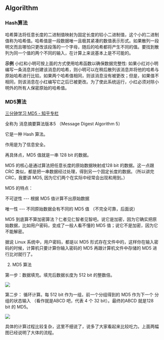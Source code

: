 ## Algorilthm


### Hash算法

哈希算法将任意长度的二进制值映射为固定长度的较小二进制值，这个小的二进制值称为哈希值。哈希值是一段数据唯一且极其紧凑的数值表示形式。如果散列一段明文而且哪怕只更改该段落的一个字母，随后的哈希都将产生不同的值。要找到散列为同一个值的两个不同的输入，在计算上来说基本上是不可能的。

**示例**
小红和小明可按上面的方式使用哈希函数以确保数据完整性: 如果小红对小明编写一条消息并创建该消息的哈希，则小明可以在稍后散列该消息并将他的哈希与原始哈希进行比较。如果两个哈希值相同，则该消息没有被更改；但是，如果值不相同，则该消息在小红编写它之后已被更改。为了使此系统运行，小红必须对除小明外的所有人保密原始的哈希值。

### MD5算法

[三分钟学习 MD5 - 知乎专栏](https://zhuanlan.zhihu.com/p/26592209)

全称为 消息摘要算法版本5 （Message Digest Algorithm 5）

它是一种 Hash 算法。

作用是为了信息安全。

再具体点，MD5 值就是一串 128 bit 的数据。

MD5 的核心是通过算法把任意长度的原始数据映射成128 bit 的数据。这一点跟CRC 类似，都是把一串数据经过处理，得到另一个固定长度的数据。（所以讲完 CRC，我要讲 MD5, 因为它们两个在实际中经常会出现和用到。）

MD5 的特点：

不可逆性 --- 根据 MD5 值计算不出原始数据

唯一性 --- 不同原始数据会有不同的 MD5 值 （不完全可靠，后面说）

MD5 到底算不算加密算法？仁者见仁智者见智吧。说它是加密，因为它确实把原始数据，比如用户密码，变成了一般人看不懂的 MD5 值；说它不是加密，因为它不能解密。

据说 Linux 系统中，用户密码，都是以 MD5 形式存在文件中的，这样你在输入密码的时候，计算机只要计算你输入密码的 MD5 再跟计算机文件中存储的 MD5 进行比对就行了。


2. MD5 算法

第一步：数据填充。填充后数据长度为 512 bit 的整数倍。

![](http://oc98nass3.bkt.clouddn.com/2017-08-30-15040600302744.jpg)

第二步： 循环计算。每 512 bit 作为一组，前一个分组得到的 MD5 作为下一个 分组的状态输入 （看作就是ABCD 吧，代表 4 个 32 bit）。最终的ABCD 就是128 bit 的 MD5。

![](http://oc98nass3.bkt.clouddn.com/2017-08-30-15040600414408.jpg)

具体的计算过程比较复杂，这里不细说了，说多了大家看起来比较吃力。上面两幅图已经说明了大体的流程。


